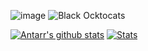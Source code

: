 ![image](https://user-images.githubusercontent.com/974295/153106614-f4f2458e-ecb1-4dd7-99a0-c11cf494524c.png)
![Black Ocktocats](https://cdn.dribbble.com/users/906441/screenshots/4253698/blacktocats_fullgroup_dribbble.png?compress=1&resize=400x300)

[![Antarr's github stats](https://github-readme-stats.vercel.app/api?username=antarr)](https://github.com/antarr/github-readme-stats)
[![Stats](https://github-readme-stats.vercel.app/api/top-langs/?username=antarr&show_icons=true&count_private=true&langs_count=10&layout=compact&hide=html,css,lua)](https://github.com/antarr/github-readme-stats)

